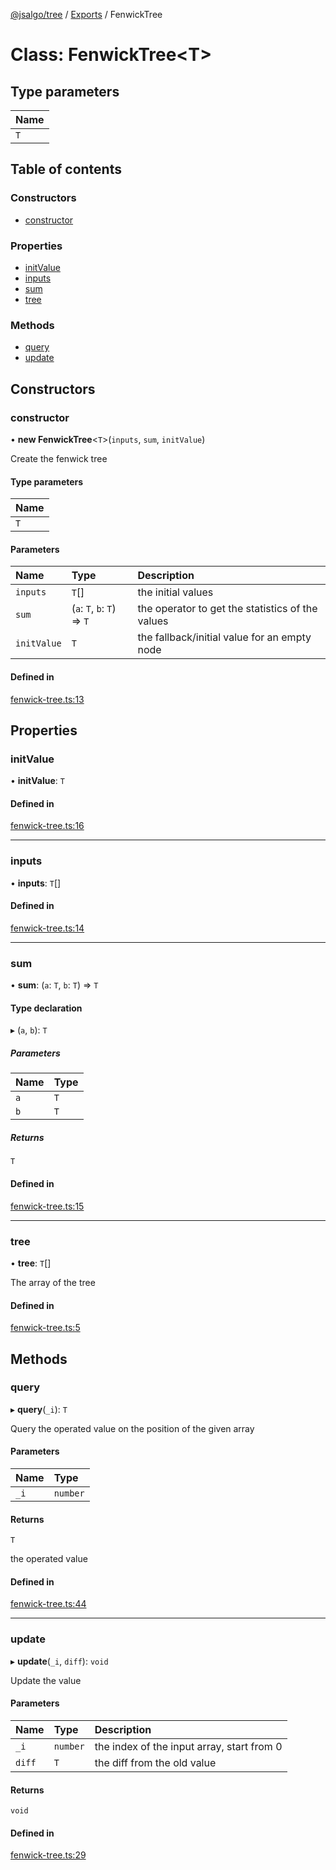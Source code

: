 [@jsalgo/tree](../README.md) / [Exports](../modules.md) / FenwickTree

# Class: FenwickTree<T\>

## Type parameters

| Name |
| :------ |
| `T` |

## Table of contents

### Constructors

- [constructor](FenwickTree.md#constructor)

### Properties

- [initValue](FenwickTree.md#initvalue)
- [inputs](FenwickTree.md#inputs)
- [sum](FenwickTree.md#sum)
- [tree](FenwickTree.md#tree)

### Methods

- [query](FenwickTree.md#query)
- [update](FenwickTree.md#update)

## Constructors

### constructor

• **new FenwickTree**<`T`\>(`inputs`, `sum`, `initValue`)

Create the fenwick tree

#### Type parameters

| Name |
| :------ |
| `T` |

#### Parameters

| Name | Type | Description |
| :------ | :------ | :------ |
| `inputs` | `T`[] | the initial values |
| `sum` | (`a`: `T`, `b`: `T`) => `T` | the operator to get the statistics of the values |
| `initValue` | `T` | the fallback/initial value for an empty node |

#### Defined in

[fenwick-tree.ts:13](https://github.com/Necolo/jsalgo/blob/0f5ab7c/packages/tree/src/fenwick-tree.ts#L13)

## Properties

### initValue

• **initValue**: `T`

#### Defined in

[fenwick-tree.ts:16](https://github.com/Necolo/jsalgo/blob/0f5ab7c/packages/tree/src/fenwick-tree.ts#L16)

___

### inputs

• **inputs**: `T`[]

#### Defined in

[fenwick-tree.ts:14](https://github.com/Necolo/jsalgo/blob/0f5ab7c/packages/tree/src/fenwick-tree.ts#L14)

___

### sum

• **sum**: (`a`: `T`, `b`: `T`) => `T`

#### Type declaration

▸ (`a`, `b`): `T`

##### Parameters

| Name | Type |
| :------ | :------ |
| `a` | `T` |
| `b` | `T` |

##### Returns

`T`

#### Defined in

[fenwick-tree.ts:15](https://github.com/Necolo/jsalgo/blob/0f5ab7c/packages/tree/src/fenwick-tree.ts#L15)

___

### tree

• **tree**: `T`[]

The array of the tree

#### Defined in

[fenwick-tree.ts:5](https://github.com/Necolo/jsalgo/blob/0f5ab7c/packages/tree/src/fenwick-tree.ts#L5)

## Methods

### query

▸ **query**(`_i`): `T`

Query the operated value on the position of the given array

#### Parameters

| Name | Type |
| :------ | :------ |
| `_i` | `number` |

#### Returns

`T`

the operated value

#### Defined in

[fenwick-tree.ts:44](https://github.com/Necolo/jsalgo/blob/0f5ab7c/packages/tree/src/fenwick-tree.ts#L44)

___

### update

▸ **update**(`_i`, `diff`): `void`

Update the value

#### Parameters

| Name | Type | Description |
| :------ | :------ | :------ |
| `_i` | `number` | the index of the input array, start from 0 |
| `diff` | `T` | the diff from the old value |

#### Returns

`void`

#### Defined in

[fenwick-tree.ts:29](https://github.com/Necolo/jsalgo/blob/0f5ab7c/packages/tree/src/fenwick-tree.ts#L29)
